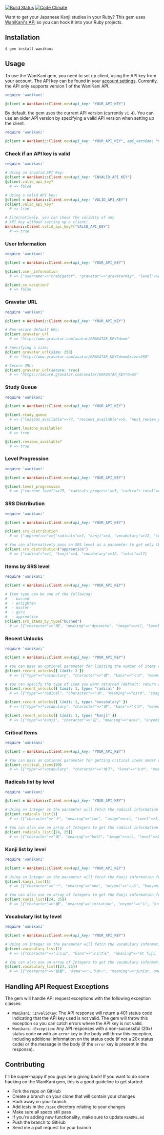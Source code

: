 [![Build Status](https://travis-ci.org/dennmart/wanikani-gem.png)](https://travis-ci.org/dennmart/wanikani-gem) [![Code Climate](https://codeclimate.com/github/dennmart/wanikani-gem.png)](https://codeclimate.com/github/dennmart/wanikani-gem)

Want to get your Japanese Kanji studies in your Ruby? This gem uses [WaniKani's API](http://www.wanikani.com/api) so you can hook it into your Ruby projects.

## Installation
```
$ gem install wanikani
```

## Usage

To use the WaniKani gem, you need to set up client, using the API key from your account. The API key can be found in your [account settings](http://www.wanikani.com/account). Currently, the API only supports version 1 of the WaniKani API.

```ruby
require 'wanikani'

@client = Wanikani::Client.new(api_key: "YOUR_API_KEY")
```

By default, the gem uses the current API version (currently `v1.4`). You can use an older API version by specifying a valid API version when setting up the client.

```ruby
require 'wanikani'

@client = Wanikani::Client.new(api_key: "YOUR_API_KEY", api_version: "v1")
```

### Check if an API key is valid

```ruby
require 'wanikani'

# Using an invalid API Key:
@client = Wanikani::Client.new(api_key: "INVALID_API_KEY")
@client.valid_api_key?
  # => false

# Using a valid API key:
@client = Wanikani::Client.new(api_key: "VALID_API_KEY")
@client.valid_api_key?
  # => true

# Alternatively, you can check the validity of any
# API key without setting up a client:
Wanikani::Client.valid_api_key?("VALID_API_KEY")
  # => true
```

### User Information

```ruby
require 'wanikani'

@client = Wanikani::Client.new(api_key: "YOUR_API_KEY")

@client.user_information
  # => {"username"=>"crabigator", "gravatar"=>"gravatarkey", "level"=>25, "title"=>"Turtles", "about"=>"I am the almighty crabigator!", "website"=>"http://www.wanikani.com/", "twitter"=>"WaniKaniApp", "topics_count"=>1000, "posts_count"=>500, "creation_date"=>1337820000, "vacation_date"=>null}

@client.on_vacation?
  # => false
```

### Gravatar URL

```ruby
require 'wanikani'

@client = Wanikani::Client.new(api_key: "YOUR_API_KEY")

# Non-secure default URL:
@client.gravatar_url
  # => "http://www.gravatar.com/avatar/GRAVATAR_KEY?d=mm"

# Specifying a size:
@client.gravatar_url(size: 250)
  # => "http://www.gravatar.com/avatar/GRAVATAR_KEY?d=mm&size=250"

# Secure URL:
@client.gravatar_url(secure: true)
  # => "https://secure.gravatar.com/avatar/GRAVATAR_KEY?d=mm"
```

### Study Queue

```ruby
require 'wanikani'

@client = Wanikani::Client.new(api_key: "YOUR_API_KEY")

@client.study_queue
  # => {"lessons_available"=>77, "reviews_available"=>5, "next_review_date"=>1355893492, "reviews_available_next_hour"=>6, "reviews_available_next_day"=>24}

@client.lessons_available?
  # => true

@client.reviews_available?
  # => true
```

### Level Progression

```ruby
require 'wanikani'

@client = Wanikani::Client.new(api_key: "YOUR_API_KEY")

@client.level_progression
  # => {"current_level"=>25, "radicals_progress"=>5, "radicals_total"=>9, "kanji_progress"=>10, "kanji_total"=>23}
```

### SRS Distribution

```ruby
require 'wanikani'

@client = Wanikani::Client.new(api_key: "YOUR_API_KEY")

@client.srs_distribution
  # => {"apprentice"=>{"radicals"=>1, "kanji"=>4, "vocabulary"=>12, "total"=>17}, "guru"=>{"radicals"=>24, "kanji"=>75, "vocabulary"=>181, "total"=>280}, "master"=>{"radicals"=>38, "kanji"=>37, "vocabulary"=>82, "total"=>157}, "enlighten"=>{"radicals"=>82, "kanji"=>93, "vocabulary"=>189, "total"=>364}, "burned"=>{"radicals"=>19, "kanji"=>0, "vocabulary"=>0, "total"=>19}}

# You can alternatively pass an SRS level as a parameter to get only that information.
@client.srs_distribution("apprentice")
  # => {"radicals"=>1, "kanji"=>4, "vocabulary"=>12, "total"=>17}
```

### Items by SRS level

```ruby
require 'wanikani'

@client = Wanikani::Client.new(api_key: "YOUR_API_KEY")

# Item type can be one of the following:
#  - burned
#  - enlighten
#  - master
#  - guru
#  - apprentice
@client.srs_items_by_type("burned")
  # => [{"character"=>"丙", "meaning"=>"dynamite", "image"=>nil, "level"=>10, "user_specific"=>{"srs"=>"burned", "unlocked_date"=>1366941766, "available_date"=>1394492400, "burned"=>true, "burned_date"=>1387518371, "meaning_correct"=>8, "meaning_incorrect"=>0, "meaning_max_streak"=>8, "meaning_current_streak"=>8, "reading_correct"=>nil, "reading_incorrect"=>nil, "reading_max_streak"=>nil, "reading_current_streak"=>nil, "meaning_note"=>nil, "user_synonyms"=>nil}, "type"=>"radical"}, ...]
```

### Recent Unlocks

```ruby
require 'wanikani'

@client = Wanikani::Client.new(api_key: "YOUR_API_KEY")

# You can pass an optional parameter for limiting the number of items returned (default: 10).
@client.recent_unlocks({ limit: 3 })
  # => [{"type"=>"vocabulary", "character"=>"首", "kana"=>"くび", "meaning"=>"neck", "level"=>6, "unlocked_date"=>1355879555}, {"type"=>"kanji", "character"=>"辺", "meaning"=>"area", "onyomi"=>"へん", "kunyomi"=>"あたり", "important_reading"=>"onyomi", "level"=>7, "unlocked_date"=>1355762469}, {"type"=>"radical", "character"=>"鳥", "meaning"=>"bird", "image"=>nil, "level"=>7, "unlocked_date"=>1355759947}]

# You can specify the type of item you want returned (default: return all item types).
@client.recent_unlocks({ limit: 1, type: "radical" })
  # => [{"type"=>"radical", "character"=>"鳥", "meaning"=>"bird", "image"=>nil, "level"=>7, "unlocked_date"=>1355759947}]

@client.recent_unlocks({ limit: 1, type: "vocabulary" })
  # => [{"type"=>"vocabulary", "character"=>"首", "kana"=>"くび", "meaning"=>"neck", "level"=>6, "unlocked_date"=>1355879555}]

@client.recent_unlocks({ limit: 1, type: "kanji" })
  # => [{"type"=>"kanji", "character"=>"辺", "meaning"=>"area", "onyomi"=>"へん", "kunyomi"=>"あたり", "important_reading"=>"onyomi", "level"=>7, "unlocked_date"=>1355762469}]
```

### Critical Items

```ruby
require 'wanikani'

@client = Wanikani::Client.new(api_key: "YOUR_API_KEY")

# You can pass an optional parameter for getting critical items under a specific percentage (default: 75).
@client.critical_items(90)
  # => [{"type"=>"vocabulary", "character"=>"地下", "kana"=>"ちか", "meaning"=>"underground", "level"=>6, "percentage"=>"84"}, {"type"=>"kanji", "character"=>"麦", "meaning"=>"wheat", "onyomi"=>nil, "kunyomi"=>"むぎ", "important_reading"=>"kunyomi", "level"=>5, "percentage"=>"89"}, {"type"=>"radical", "character"=>"亠", "meaning"=>"lid", "image"=>nil, "level"=>1, "percentage"=>"90"}]
```

### Radicals list by level

```ruby
require 'wanikani'

@client = Wanikani::Client.new(api_key: "YOUR_API_KEY")

# Using an Integer as the parameter will fetch the radical information for a single level.
@client.radicals_list(1)
  # => [{"character"=>"ト", "meaning"=>"toe", "image"=>nil, "level"=>1, "stats"=>{"srs"=>"burned", "unlocked_date"=>1337820726, "available_date"=>1354754764, "burned"=>true, "burned_date"=>1354754764, "meaning_correct"=>8, "meaning_incorrect"=>0, "meaning_max_streak"=>8, "meaning_current_streak"=>8, "reading_correct"=>nil, "reading_incorrect"=>nil, "reading_max_streak"=>nil, "reading_current_streak"=>nil}}, {"character"=>"八", "meaning"=>"volcano", "image"=>"http://s3.wanikani.com/images/radicals/040cbe763aa3526b2905c96062137dd3db55a38a.png", "level"=>1, "stats"=>{"srs"=>"master", "unlocked_date"=>1337820726, "available_date"=>1358751147, "burned"=>false, "burned_date"=>0, "meaning_correct"=>10, "meaning_incorrect"=>2, "meaning_max_streak"=>8, "meaning_current_streak"=>2, "reading_correct"=>nil, "reading_incorrect"=>nil, "reading_max_streak"=>nil, "reading_current_streak"=>nil}}, ... ]

# You can also use an array of Integers to get the radical information for multiple levels.
@client.radicals_list([24, 25])
  # => [{"character"=>"両", "meaning"=>"both", "image"=>nil, "level"=>25, "stats"=>nil}, {"character"=>"友", "meaning"=>"friend", "image"=>nil, "level"=>25, "stats"=>nil}, ...]
```

### Kanji list by level

```ruby
require 'wanikani'

@client = Wanikani::Client.new(api_key: "YOUR_API_KEY")

# Using an Integer as the parameter will fetch the Kanji information for a single level.
@client.kanji_list(1)
  # => [{"character"=>"一", "meaning"=>"one", "onyomi"=>"いち", "kunyomi"=>"ひと.*", "important_reading"=>"onyomi", "level"=>1, "stats"=>{"srs"=>"enlighten", "unlocked_date"=>1338820854, "available_date"=>1357346947, "burned"=>false, "burned_date"=>0, "meaning_correct"=>7, "meaning_incorrect"=>0, "meaning_max_streak"=>7, "meaning_current_streak"=>7, "reading_correct"=>7, "reading_incorrect"=>0, "reading_max_streak"=>7, "reading_current_streak"=>7}}, {"character"=>"口", "meaning"=>"mouth", "onyomi"=>"こう", "kunyomi"=>"くち", "important_reading"=>"onyomi", "level"=>1, "stats"=>{"srs"=>"guru", "unlocked_date"=>1338820840, "available_date"=>1356812196, "burned"=>false, "burned_date"=>0, "meaning_correct"=>32, "meaning_incorrect"=>1, "meaning_max_streak"=>25, "meaning_current_streak"=>7, "reading_correct"=>32, "reading_incorrect"=>21, "reading_max_streak"=>6, "reading_current_streak"=>6}}, ...]

# You can also use an array of Integers to get the Kanji information for multiple levels.
@client.kanji_list([24, 25])
  # => [{"character"=>"模", "meaning"=>"imitation", "onyomi"=>"も", "kunyomi"=>"None", "important_reading"=>"onyomi", "level"=>25, "stats"=>nil}, {"character"=>"替", "meaning"=>"replace", "onyomi"=>"たい", "kunyomi"=>"か", "important_reading"=>"kunyomi", "level"=>25, "stats"=>nil}, ...]
```

### Vocabulary list by level

```ruby
require 'wanikani'

@client = Wanikani::Client.new(api_key: "YOUR_API_KEY")

# Using an Integer as the parameter will fetch the vocabulary information for a single level.
@client.vocabulary_list(1)
  # => [{"character"=>"ふじ山", "kana"=>"ふじさん", "meaning"=>"mt fuji, mount fuji", "level"=>1, "stats"=>{"srs"=>"enlighten", "unlocked_date"=>1342432965, "available_date"=>1358369044, "burned"=>false, "burned_date"=>0, "meaning_correct"=>7, "meaning_incorrect"=>0, "meaning_max_streak"=>7, "meaning_current_streak"=>7, "reading_correct"=>7, "reading_incorrect"=>0, "reading_max_streak"=>7, "reading_current_streak"=>7}}, {"character"=>"下げる", "kana"=>"さげる", "meaning"=>"to hang, to lower", "level"=>1, "stats"=>{"srs"=>"guru", "unlocked_date"=>1342414223, "available_date"=>1357146898, "burned"=>false, "burned_date"=>0, "meaning_correct"=>19, "meaning_incorrect"=>3, "meaning_max_streak"=>9, "meaning_current_streak"=>3, "reading_correct"=>19, "reading_incorrect"=>2, "reading_max_streak"=>11, "reading_current_streak"=>7}}, ...]

# You can also use an array of Integers to get the vocabulary information for multiple levels.
@client.vocabulary_list([24, 25])
  # => [{"character"=>"後輩", "kana"=>"こうはい", "meaning"=>"junior, one's junior", "level"=>25, "stats"=>nil}, {"character"=>"年輩", "kana"=>"ねんぱい", "meaning"=>"elderly person, old person", "level"=>25, "stats"=>nil}, ...]
```

## Handling API Request Exceptions

The gem will handle API request exceptions with the following exception classes:

- `Wanikani::InvalidKey`: The API response will return a 401 status code indicating that the API key used is not valid. The gem will throw this exception so you can catch errors where the API key is not valid.
- `Wanikani::Exception`: Any API responses with a non-successful (20x) status code **or** with an `error` key in the body will throw this exception, including additional information on the status code (if not a 20x status code) or the message in the body (if the `error` key is present in the response).

## Contributing

I'll be super-happy if you guys help giving back! If you want to do some hacking on the WaniKani gem, this is a good guideline to get started:

* Fork the repo on GitHub
* Create a branch on your clone that will contain your changes
* Hack away on your branch
* Add tests in the `/spec` directory relating to your changes
* Make sure all specs still pass
* If you're adding new functionality, make sure to update `README.md`
* Push the branch to GitHub
* Send me a pull request for your branch
